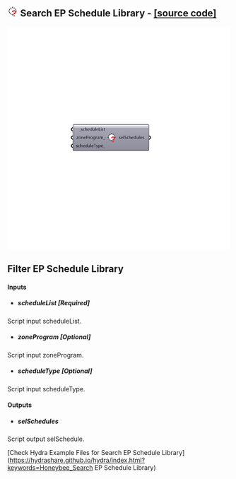 ## ![](../../images/icons/Search_EP_Schedule_Library.png) Search EP Schedule Library - [[source code]](https://github.com/ladybug-tools/honeybee-legacy/tree/master/src/Honeybee_Search%20EP%20Schedule%20Library.py)

![](../../images/components/Search_EP_Schedule_Library.png)

Filter EP Schedule Library
 -
 

#### Inputs
* ##### scheduleList [Required]
Script input scheduleList.
* ##### zoneProgram [Optional]
Script input zoneProgram.
* ##### scheduleType [Optional]
Script input scheduleType.

#### Outputs
* ##### selSchedules
Script output selSchedule.


[Check Hydra Example Files for Search EP Schedule Library](https://hydrashare.github.io/hydra/index.html?keywords=Honeybee_Search EP Schedule Library)